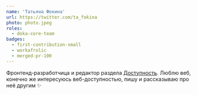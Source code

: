 ```yaml
---
name: 'Татьяна Фокина'
url: https://twitter.com/ta_fokina
photo: photo.jpeg
roles:
  - doka-core-team
badges:
  - first-contribution-small
  - workafrolic
  - merged-pr-100
---
```


Фронтенд-разработчица и редактор раздела [Доступность](/a11y/). Люблю веб, конечно же интересуюсь веб-доступностью, пишу и рассказываю про неё другим ✨
